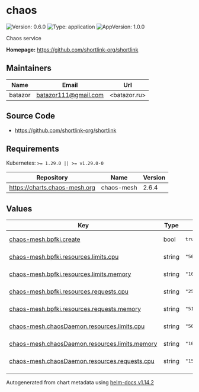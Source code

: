 # chaos

![Version: 0.6.0](https://img.shields.io/badge/Version-0.6.0-informational?style=flat-square) ![Type: application](https://img.shields.io/badge/Type-application-informational?style=flat-square) ![AppVersion: 1.0.0](https://img.shields.io/badge/AppVersion-1.0.0-informational?style=flat-square)

Chaos service

**Homepage:** <https://github.com/shortlink-org/shortlink>

## Maintainers

| Name | Email | Url |
| ---- | ------ | --- |
| batazor | <batazor111@gmail.com> | <batazor.ru> |

## Source Code

* <https://github.com/shortlink-org/shortlink>

## Requirements

Kubernetes: `>= 1.29.0 || >= v1.29.0-0`

| Repository | Name | Version |
|------------|------|---------|
| https://charts.chaos-mesh.org | chaos-mesh | 2.6.4 |

## Values

<table height="400px" >
	<thead>
		<th>Key</th>
		<th>Type</th>
		<th>Default</th>
		<th>Description</th>
	</thead>
	<tbody>
		<tr>
			<td id="chaos-mesh--bpfki--create"><a href="./values.yaml#L73">chaos-mesh.bpfki.create</a></td>
			<td>
bool
</td>
			<td>
				<div style="max-width: 300px;">
<pre lang="json">
true
</pre>
</div>
			</td>
			<td></td>
		</tr>
		<tr>
			<td id="chaos-mesh--bpfki--resources--limits--cpu"><a href="./values.yaml#L77">chaos-mesh.bpfki.resources.limits.cpu</a></td>
			<td>
string
</td>
			<td>
				<div style="max-width: 300px;">
<pre lang="json">
"500m"
</pre>
</div>
			</td>
			<td></td>
		</tr>
		<tr>
			<td id="chaos-mesh--bpfki--resources--limits--memory"><a href="./values.yaml#L78">chaos-mesh.bpfki.resources.limits.memory</a></td>
			<td>
string
</td>
			<td>
				<div style="max-width: 300px;">
<pre lang="json">
"1024Mi"
</pre>
</div>
			</td>
			<td></td>
		</tr>
		<tr>
			<td id="chaos-mesh--bpfki--resources--requests--cpu"><a href="./values.yaml#L80">chaos-mesh.bpfki.resources.requests.cpu</a></td>
			<td>
string
</td>
			<td>
				<div style="max-width: 300px;">
<pre lang="json">
"250m"
</pre>
</div>
			</td>
			<td></td>
		</tr>
		<tr>
			<td id="chaos-mesh--bpfki--resources--requests--memory"><a href="./values.yaml#L81">chaos-mesh.bpfki.resources.requests.memory</a></td>
			<td>
string
</td>
			<td>
				<div style="max-width: 300px;">
<pre lang="json">
"512Mi"
</pre>
</div>
			</td>
			<td></td>
		</tr>
		<tr>
			<td id="chaos-mesh--chaosDaemon--resources--limits--cpu"><a href="./values.yaml#L25">chaos-mesh.chaosDaemon.resources.limits.cpu</a></td>
			<td>
string
</td>
			<td>
				<div style="max-width: 300px;">
<pre lang="json">
"500m"
</pre>
</div>
			</td>
			<td></td>
		</tr>
		<tr>
			<td id="chaos-mesh--chaosDaemon--resources--limits--memory"><a href="./values.yaml#L26">chaos-mesh.chaosDaemon.resources.limits.memory</a></td>
			<td>
string
</td>
			<td>
				<div style="max-width: 300px;">
<pre lang="json">
"1024Mi"
</pre>
</div>
			</td>
			<td></td>
		</tr>
		<tr>
			<td id="chaos-mesh--chaosDaemon--resources--requests--cpu"><a href="./values.yaml#L28">chaos-mesh.chaosDaemon.resources.requests.cpu</a></td>
			<td>
string
</td>
			<td>
				<div style="max-width: 300px;">
<pre lang="json">
"150m"
</pre>
</div>
			</td>
			<td></td>
		</tr>
		<tr>
			<td id="chaos-mesh--chaosDaemon--resources--requests--memory"><a href="./values.yaml#L29">chaos-mesh.chaosDaemon.resources.requests.memory</a></td>
			<td>
string
</td>
			<td>
				<div style="max-width: 300px;">
<pre lang="json">
"256Mi"
</pre>
</div>
			</td>
			<td></td>
		</tr>
		<tr>
			<td id="chaos-mesh--chaosDaemon--runtime"><a href="./values.yaml#L20">chaos-mesh.chaosDaemon.runtime</a></td>
			<td>
string
</td>
			<td>
				<div style="max-width: 300px;">
<pre lang="json">
"containerd"
</pre>
</div>
			</td>
			<td></td>
		</tr>
		<tr>
			<td id="chaos-mesh--chaosDaemon--socketPath"><a href="./values.yaml#L21">chaos-mesh.chaosDaemon.socketPath</a></td>
			<td>
string
</td>
			<td>
				<div style="max-width: 300px;">
<pre lang="json">
"/run/containerd/containerd.sock"
</pre>
</div>
			</td>
			<td></td>
		</tr>
		<tr>
			<td id="chaos-mesh--chaosDlv--enable"><a href="./values.yaml#L84">chaos-mesh.chaosDlv.enable</a></td>
			<td>
bool
</td>
			<td>
				<div style="max-width: 300px;">
<pre lang="json">
true
</pre>
</div>
			</td>
			<td></td>
		</tr>
		<tr>
			<td id="chaos-mesh--controllerManager--enableFilterNamespace"><a href="./values.yaml#L9">chaos-mesh.controllerManager.enableFilterNamespace</a></td>
			<td>
bool
</td>
			<td>
				<div style="max-width: 300px;">
<pre lang="json">
true
</pre>
</div>
			</td>
			<td></td>
		</tr>
		<tr>
			<td id="chaos-mesh--controllerManager--replicaCount"><a href="./values.yaml#L7">chaos-mesh.controllerManager.replicaCount</a></td>
			<td>
int
</td>
			<td>
				<div style="max-width: 300px;">
<pre lang="json">
1
</pre>
</div>
			</td>
			<td></td>
		</tr>
		<tr>
			<td id="chaos-mesh--controllerManager--resources--limits--cpu"><a href="./values.yaml#L13">chaos-mesh.controllerManager.resources.limits.cpu</a></td>
			<td>
string
</td>
			<td>
				<div style="max-width: 300px;">
<pre lang="json">
"500m"
</pre>
</div>
			</td>
			<td></td>
		</tr>
		<tr>
			<td id="chaos-mesh--controllerManager--resources--limits--memory"><a href="./values.yaml#L14">chaos-mesh.controllerManager.resources.limits.memory</a></td>
			<td>
string
</td>
			<td>
				<div style="max-width: 300px;">
<pre lang="json">
"1024Mi"
</pre>
</div>
			</td>
			<td></td>
		</tr>
		<tr>
			<td id="chaos-mesh--controllerManager--resources--requests--cpu"><a href="./values.yaml#L16">chaos-mesh.controllerManager.resources.requests.cpu</a></td>
			<td>
string
</td>
			<td>
				<div style="max-width: 300px;">
<pre lang="json">
"25m"
</pre>
</div>
			</td>
			<td></td>
		</tr>
		<tr>
			<td id="chaos-mesh--controllerManager--resources--requests--memory"><a href="./values.yaml#L17">chaos-mesh.controllerManager.resources.requests.memory</a></td>
			<td>
string
</td>
			<td>
				<div style="max-width: 300px;">
<pre lang="json">
"256Mi"
</pre>
</div>
			</td>
			<td></td>
		</tr>
		<tr>
			<td id="chaos-mesh--dashboard--ingress--enabled"><a href="./values.yaml#L41">chaos-mesh.dashboard.ingress.enabled</a></td>
			<td>
bool
</td>
			<td>
				<div style="max-width: 300px;">
<pre lang="json">
false
</pre>
</div>
			</td>
			<td></td>
		</tr>
		<tr>
			<td id="chaos-mesh--dashboard--ingress--hosts[0]--name"><a href="./values.yaml#L46">chaos-mesh.dashboard.ingress.hosts[0].name</a></td>
			<td>
string
</td>
			<td>
				<div style="max-width: 300px;">
<pre lang="json">
"dashboard.local"
</pre>
</div>
			</td>
			<td></td>
		</tr>
		<tr>
			<td id="chaos-mesh--dashboard--ingress--hosts[0]--tls"><a href="./values.yaml#L47">chaos-mesh.dashboard.ingress.hosts[0].tls</a></td>
			<td>
bool
</td>
			<td>
				<div style="max-width: 300px;">
<pre lang="json">
false
</pre>
</div>
			</td>
			<td></td>
		</tr>
		<tr>
			<td id="chaos-mesh--dashboard--ingress--hosts[0]--tlsSecret"><a href="./values.yaml#L48">chaos-mesh.dashboard.ingress.hosts[0].tlsSecret</a></td>
			<td>
string
</td>
			<td>
				<div style="max-width: 300px;">
<pre lang="json">
"dashboard.local-tls"
</pre>
</div>
			</td>
			<td></td>
		</tr>
		<tr>
			<td id="chaos-mesh--dashboard--ingress--ingressClassName"><a href="./values.yaml#L43">chaos-mesh.dashboard.ingress.ingressClassName</a></td>
			<td>
string
</td>
			<td>
				<div style="max-width: 300px;">
<pre lang="json">
"nginx"
</pre>
</div>
			</td>
			<td></td>
		</tr>
		<tr>
			<td id="chaos-mesh--dashboard--ingress--paths[0]"><a href="./values.yaml#L51">chaos-mesh.dashboard.ingress.paths[0]</a></td>
			<td>
string
</td>
			<td>
				<div style="max-width: 300px;">
<pre lang="json">
"/chaos"
</pre>
</div>
			</td>
			<td></td>
		</tr>
		<tr>
			<td id="chaos-mesh--dashboard--resources--limits--cpu"><a href="./values.yaml#L55">chaos-mesh.dashboard.resources.limits.cpu</a></td>
			<td>
string
</td>
			<td>
				<div style="max-width: 300px;">
<pre lang="json">
"500m"
</pre>
</div>
			</td>
			<td></td>
		</tr>
		<tr>
			<td id="chaos-mesh--dashboard--resources--limits--memory"><a href="./values.yaml#L56">chaos-mesh.dashboard.resources.limits.memory</a></td>
			<td>
string
</td>
			<td>
				<div style="max-width: 300px;">
<pre lang="json">
"1024Mi"
</pre>
</div>
			</td>
			<td></td>
		</tr>
		<tr>
			<td id="chaos-mesh--dashboard--resources--requests--cpu"><a href="./values.yaml#L58">chaos-mesh.dashboard.resources.requests.cpu</a></td>
			<td>
string
</td>
			<td>
				<div style="max-width: 300px;">
<pre lang="json">
"25m"
</pre>
</div>
			</td>
			<td></td>
		</tr>
		<tr>
			<td id="chaos-mesh--dashboard--resources--requests--memory"><a href="./values.yaml#L59">chaos-mesh.dashboard.resources.requests.memory</a></td>
			<td>
string
</td>
			<td>
				<div style="max-width: 300px;">
<pre lang="json">
"256Mi"
</pre>
</div>
			</td>
			<td></td>
		</tr>
		<tr>
			<td id="chaos-mesh--dashboard--securityMode"><a href="./values.yaml#L32">chaos-mesh.dashboard.securityMode</a></td>
			<td>
bool
</td>
			<td>
				<div style="max-width: 300px;">
<pre lang="json">
false
</pre>
</div>
			</td>
			<td></td>
		</tr>
		<tr>
			<td id="chaos-mesh--dnsServer--create"><a href="./values.yaml#L62">chaos-mesh.dnsServer.create</a></td>
			<td>
bool
</td>
			<td>
				<div style="max-width: 300px;">
<pre lang="json">
true
</pre>
</div>
			</td>
			<td></td>
		</tr>
		<tr>
			<td id="chaos-mesh--dnsServer--resources--limits--cpu"><a href="./values.yaml#L66">chaos-mesh.dnsServer.resources.limits.cpu</a></td>
			<td>
string
</td>
			<td>
				<div style="max-width: 300px;">
<pre lang="json">
"500m"
</pre>
</div>
			</td>
			<td></td>
		</tr>
		<tr>
			<td id="chaos-mesh--dnsServer--resources--limits--memory"><a href="./values.yaml#L67">chaos-mesh.dnsServer.resources.limits.memory</a></td>
			<td>
string
</td>
			<td>
				<div style="max-width: 300px;">
<pre lang="json">
"1024Mi"
</pre>
</div>
			</td>
			<td></td>
		</tr>
		<tr>
			<td id="chaos-mesh--dnsServer--resources--requests--cpu"><a href="./values.yaml#L69">chaos-mesh.dnsServer.resources.requests.cpu</a></td>
			<td>
string
</td>
			<td>
				<div style="max-width: 300px;">
<pre lang="json">
"10m"
</pre>
</div>
			</td>
			<td></td>
		</tr>
		<tr>
			<td id="chaos-mesh--dnsServer--resources--requests--memory"><a href="./values.yaml#L70">chaos-mesh.dnsServer.resources.requests.memory</a></td>
			<td>
string
</td>
			<td>
				<div style="max-width: 300px;">
<pre lang="json">
"70Mi"
</pre>
</div>
			</td>
			<td></td>
		</tr>
	</tbody>
</table>

----------------------------------------------
Autogenerated from chart metadata using [helm-docs v1.14.2](https://github.com/norwoodj/helm-docs/releases/v1.14.2)
